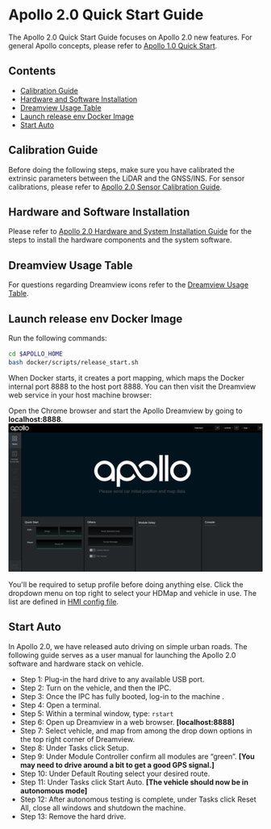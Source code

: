# Apollo 2.0 Quick Start Guide

The Apollo 2.0 Quick Start Guide focuses on Apollo 2.0 new features. For general Apollo
concepts, please refer to
[Apollo 1.0 Quick Start](https://github.com/ApolloAuto/apollo/blob/master/docs/quickstart/apollo_1_0_quick_start.md).

## Contents
* [Calibration Guide](#calibration-guide)
* [Hardware and Software Installation](#hardware-and-software-installation)
* [Dreamview Usage Table](#dreamview-usage-table)
* [Launch release env Docker Image](#launch-release-env-docker-image)
* [Start Auto](#start-auto)

## Calibration Guide

Before doing the following steps, make sure you have calibrated the extrinsic
parameters between the LiDAR and the GNSS/INS. For sensor calibrations, please
refer to
[Apollo 2.0 Sensor Calibration Guide](https://github.com/ApolloAuto/apollo/blob/master/docs/quickstart/apollo_2_0_sensor_calibration_guide.md).

## Hardware and Software Installation

Please refer to [Apollo 2.0 Hardware and System Installation Guide](https://github.com/ApolloAuto/apollo/blob/master/docs/quickstart/apollo_2_0_hardware_system_installation_guide%20v1.md)
for the steps to install the hardware components and the system software.

## Dreamview Usage Table

For questions regarding Dreamview icons refer to the [Dreamview Usage Table]( https://github.com/ApolloAuto/apollo/blob/master/docs/specs/dreamview_usage_table.md).

## Launch release env Docker Image

Run the following commands:

```bash
cd $APOLLO_HOME
bash docker/scripts/release_start.sh
```

When Docker starts, it creates a port mapping, which maps the Docker internal
port 8888 to the host port 8888. You can then visit the Dreamview web service in
your host machine browser:

Open the Chrome browser and start the Apollo Dreamview by going to
**localhost:8888**.
 ![](images/dreamview.png)

You'll be required to setup profile before doing anything else. Click the
dropdown menu on top right to select your HDMap and vehicle in use. The list are
defined in
[HMI config file](https://raw.githubusercontent.com/ApolloAuto/apollo/master/modules/dreamview/conf/hmi.conf).

## Start Auto

In Apollo 2.0, we have released auto driving on simple urban roads. The following guide serves as a user manual for launching the Apollo 2.0 software and hardware stack on vehicle.


- Step 1: Plug-in the hard drive to any available USB port. 
- Step 2: Turn on the vehicle, and then the IPC.
- Step 3: Once the IPC has fully booted, log-in to the machine .
- Step 4: Open a terminal.
- Step 5: Within a terminal window, type: ```rstart```
- Step 6: Open up Dreamview in a web browser. **[localhost:8888]**
- Step 7: Select vehicle, and map from among the drop down options in the top right corner of Dreamview.
- Step 8: Under Tasks click Setup.
- Step 9: Under Module Controller confirm all modules are “green”. **[You may need to drive around a bit to get a good GPS signal.]**
- Step 10: Under Default Routing select your desired route.
- Step 11: Under Tasks click Start Auto. **[The vehicle should now be in autonomous mode]**
- Step 12: After autonomous testing is complete, under Tasks click Reset All, close all windows and shutdown the machine. 
- Step 13: Remove the hard drive.


